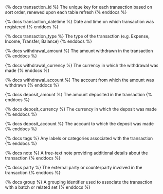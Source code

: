 {% docs transaction_id %}
The unique key for each transaction based on sort order, renewed upon each table refresh
{% enddocs %}

{% docs transaction_datetime %}
Date and time on which transaction was registered
{% enddocs %}

{% docs transaction_type %}
The type of the transaction (e.g. Expense, Income, Transfer, Balance)
{% enddocs %}

{% docs withdrawal_amount %}
The amount withdrawn in the transaction
{% enddocs %}

{% docs withdrawal_currency %}
The currency in which the withdrawal was made
{% enddocs %}

{% docs withdrawal_account %}
The account from which the amount was withdrawn
{% enddocs %}

{% docs deposit_amount %}
The amount deposited in the transaction
{% enddocs %}

{% docs deposit_currency %}
The currency in which the deposit was made
{% enddocs %}

{% docs deposit_account %}
The account to which the deposit was made
{% enddocs %}

{% docs tags %}
Any labels or categories associated with the transaction
{% enddocs %}

{% docs note %}
A free-text note providing additional details about the transaction
{% enddocs %}

{% docs party %}
The external party or counterparty involved in the transaction
{% enddocs %}

{% docs group %}
A grouping identifier used to associate the transaction with a batch or related set
{% enddocs %}